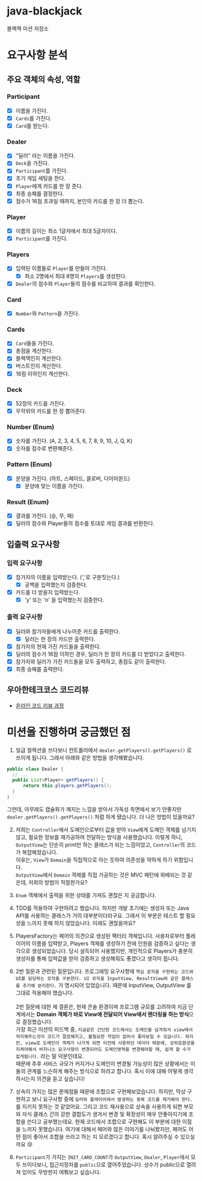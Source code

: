 # java-blackjack

블랙잭 미션 저장소

# 요구사항 분석
## 주요 객체의 속성, 역할
### Participant
- [x] 이름을 가진다.
- [x] `Cards`를 가진다.
- [x] `Card`를 받는다.

### Dealer
- [x] "딜러" 라는 이름을 가진다.
- [x] `Deck`을 가진다.
- [x] `Participant`를 가진다.
- [x] 초기 게임 세팅을 한다.
- [x] `Player`에게 카드를 한 장 준다.
- [x] 최종 승패를 결정한다.
- [x] 점수가 16점 초과일 때까지, 본인의 카드를 한 장 더 뽑는다.

### Player
- [x] 이름의 길이는 최소 1글자에서 최대 5글자이다.
- [x] `Participant`를 가진다.

### Players
- [x] 입력된 이름들로 `Player`를 만들어 가진다.
  - [X] 최소 2명에서 최대 8명의 `Players`를 생성한다.
- [x] `Dealer`의 점수와 `Player`들의 점수를 비교하여 결과를 확인한다.

### Card
- [x] `Number`와 `Pattern`을 가진다.

### Cards
- [x] `Card`들을 가진다.
- [x] 총점을 계산한다.
- [x] 블랙잭인지 계산한다.
- [x] 버스트인지 계산한다.
- [x] 16점 이하인지 계산한다.

### Deck
- [x] 52장의 카드를 가진다.
- [x] 무작위의 카드를 한 장 뽑아준다.

### Number (Enum)
- [x] 숫자를 가진다. (A, 2, 3, 4, 5, 6, 7, 8, 9, 10, J, Q, K)
- [x] 숫자를 점수로 변환해준다.

### Pattern (Enum)
- [x] 문양을 가진다. (하트, 스페이드, 클로버, 다이아몬드)
  - [x] 문양에 맞는 이름을 가진다.

### Result (Enum)
- [x] 결과를 가진다. (승, 무, 패)
- [x] 딜러의 점수와 Player들의 점수를 토대로 게임 결과를 반환한다.

## 입출력 요구사항
### 입력 요구사항
- [x] 참가자의 이름을 입력받는다. (','로 구분짓는다.)
  - [x] 공백을 입력했는지 검증한다.
- [x] 카드를 더 받을지 입력받는다.
  - [x] 'y' 또는 'n' 을 입력했는지 검증한다.

### 출력 요구사항
- [x] 딜러와 참가자들에게 나누어준 카드를 출력한다.
  - [x] 딜러는 한 장의 카드만 출력한다.
- [x] 참가자의 현재 가진 카드들을 출력한다.
- [x] 딜러의 점수가 16점 이하인 경우, 딜러가 한 장의 카드를 더 받았다고 출력한다.
- [x] 참가자와 딜러가 가진 카드들을 모두 출력하고, 총점도 같이 출력한다.
- [x] 최종 승패를 출력한다.

## 우아한테크코스 코드리뷰

- [온라인 코드 리뷰 과정](https://github.com/woowacourse/woowacourse-docs/blob/master/maincourse/README.md)

# 미션을 진행하며 궁금했던 점
1. 일급 컬렉션을 쓰다보니 컨트롤러에서 `dealer.getPlayers().getPlayers()` 로 쓰이게 됩니다. 그래서 아래와 같은 방법을 생각해봤습니다.
```java
public class Dealer {
  // ...
  public List<Player> getPlayers() {
      return this.players.getPlayers();
  }
}
```
그런데, 아무래도 캡슐화가 깨지는 느낌을 받아서 가독성 측면에서 보기 안좋지만 `dealer.getPlayers().getPlayers()` 처럼 하게 됐습니다. 더 나은 방법이 있을까요?

2. 저희는 `Controller`에서 도메인으로부터 값을 받아 `View`에게 도메인 객체를 넘기지 않고, 필요한 정보를 재가공하여 전달하는 방식을 사용했습니다. 이렇게 하니, `OutputView`는 단순히 print만 하는 클래스가 되는 느낌이었고, `Controller`의 코드가 복잡해졌습니다.<br>
이유는, `View`가 `Domain`을 직접적으로 아는 듯하여 의존성을 약하게 하기 위함입니다.<br>
`OutputView`에서 `Domain` 객체를 직접 가공하는 것은 MVC 패턴에 위배되는 것 같은데, 저희의 방법이 적절한가요?

3. `Enum` 객체에서 출력을 위한 상태를 가져도 괜찮은 지 궁금합니다.

4. TDD를 적용하여 구현하려고 했습니다. 하지만 개발 초기에는 생성자 또는 Java API를 사용하는 클래스가 거의 대부분이더라구요. 그래서 이 부분은 테스트 할 필요성을 느끼지 못해 하지 않았습니다. 이래도 괜찮을까요?

5. PlayersFactory는 페어의 의견으로 생성된 팩터리 객체입니다. 사용자로부터 플레이어의 이름을 입력받고, Players 객체를 생성하기 전에 인원을 검증하고 싶다는 생각으로 생성되었습니다. 당시 설득되어 사용했지만, 개인적으로 Players가 충분히 생성자를 통해 입력값을 받아 검증하고 생성해줘도 좋겠다고 생각이 듭니다.

6. 2번 질문과 관련된 질문입니다. 프로그래밍 요구사항에 `핵심 로직을 구현하는 코드와 UI를 담당하는 로직을 구분한다. UI 로직을 InputView, ResultView와 같은 클래스를 추가해 분리한다.` 가 명시되어 있었습니다. 때문에 InputView, OutputView 를 그대로 적용해야 했습니다.<br><br>
2번 질문에 대한 제 결론은, 현재 콘솔 환경이며 프로그램 규모를 고려하여 지금 단계에서는 **Domain 객체가 바로 View에 전달되어 View에서 렌더링을 하는 방식**으로 결정했습니다.<br>
가장 최근 미션의 피드백 중, `지금같은 간단한 코드에서는 도메인을 넘겨줘서 view에서 처리해주는것이 코드가 깔끔해지고, 불필요한 작업이 없어서 좋아보일 수 있습니다. 하지만, view로 도메인이 객체가 나가게 되면 이전에 사용하던 데이터 때문에, 상위호환성을 지켜야해서 비지니스 요구사항이 변경되어도 도메인영역을 변경해야할 때, 쉽게 할 수가 없게됩니다.` 라는 말 덕분인데요.<br>
때문에 추후 서비스 규모가 커지거나 도메인이 변경될 가능성이 많은 상황에서는 이 둘의 관계를 느슨하게 해주는 방식으로 하려고 합니다. 혹시 이에 대해 어떻게 생각하시는지 의견을 듣고 싶습니다!

7. 상속이 가지는 많은 문제점들 때문에 조합으로 구현해보았습니다. 하지만, 막상 구현하고 보니 요구사항 중에 `딜러와 플레이어에서 발생하는 중복 코드를 제거해야 한다.`를 지키지 못하는 것 같았어요. 그리고 코드 재사용으로 상속을 사용하게 되면 부모와 자식 클래스 간의 강한 결합도가 생겨서 변경 및 확장성이 매우 안좋아지기에 조합을 쓴다고 공부했는데요. 현재 코드에서 조합으로 구현해도 이 부분에 대한 이점을 느끼지 못했습니다. 여기에 대해서 페어와 많은 이야기를 나눠봤지만, 페어도 어떤 점이 좋아서 조합을 쓰라고 하는 지 모르겠다고 합니다. 혹시 알려주실 수 있으실까요 😢

8. `Participant`가 가지는 `INIT_CARD_COUNT`가 `OutputView`, `Dealer`, `Player`에서 모두 쓰이다보니, 접근지정자를 `public`으로 열어주었습니다. 상수가 public으로 열려져 있어도 무방한지 여쭤보고 싶습니다.
